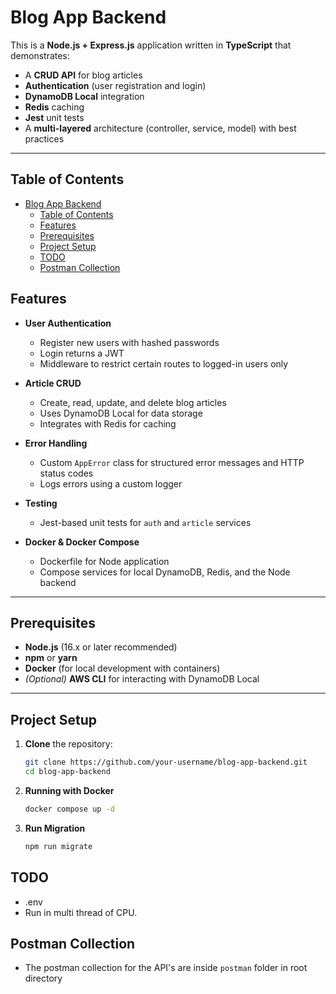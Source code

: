 # Blog App Backend

This is a **Node.js + Express.js** application written in **TypeScript** that demonstrates:

- A **CRUD API** for blog articles
- **Authentication** (user registration and login)
- **DynamoDB Local** integration
- **Redis** caching
- **Jest** unit tests
- A **multi-layered** architecture (controller, service, model) with best practices

---

## Table of Contents

- [Blog App Backend](#blog-app-backend)
    - [Table of Contents](#table-of-contents)
    - [Features](#features)
    - [Prerequisites](#prerequisites)
    - [Project Setup](#project-setup)
    - [TODO](#todo)
    - [Postman Collection](#postman-collection)

## Features

- **User Authentication**

    - Register new users with hashed passwords
    - Login returns a JWT
    - Middleware to restrict certain routes to logged-in users only

- **Article CRUD**

    - Create, read, update, and delete blog articles
    - Uses DynamoDB Local for data storage
    - Integrates with Redis for caching

- **Error Handling**

    - Custom `AppError` class for structured error messages and HTTP status codes
    - Logs errors using a custom logger

- **Testing**

    - Jest-based unit tests for `auth` and `article` services

- **Docker & Docker Compose**
    - Dockerfile for Node application
    - Compose services for local DynamoDB, Redis, and the Node backend

---

## Prerequisites

- **Node.js** (16.x or later recommended)
- **npm** or **yarn**
- **Docker** (for local development with containers)
- _(Optional)_ **AWS CLI** for interacting with DynamoDB Local

---

## Project Setup

1. **Clone** the repository:

    ```bash
    git clone https://github.com/your-username/blog-app-backend.git
    cd blog-app-backend
    ```

2. **Running with Docker**

    ```bash
    docker compose up -d
    ```

3. **Run Migration**

    ```bash
    npm run migrate
    ```

## TODO

- .env
- Run in multi thread of CPU.

## Postman Collection

- The postman collection for the API's are inside `postman` folder in root directory
